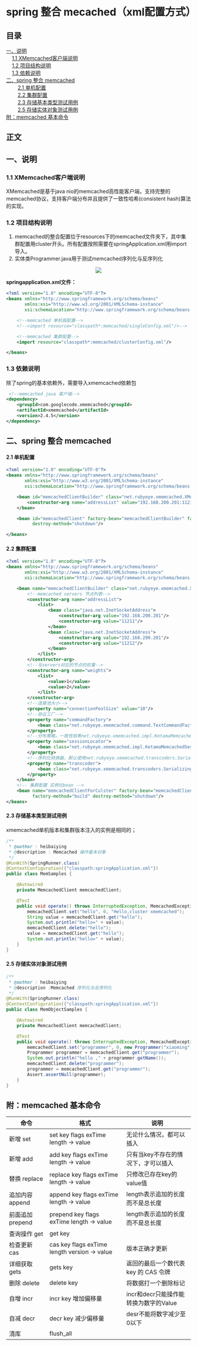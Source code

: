 # spring 整合 mecached（xml配置方式）
## 目录<br/>
<a href="#一说明">一、说明</a><br/>
&nbsp;&nbsp;&nbsp;&nbsp;<a href="#11--XMemcached客户端说明">1.1  XMemcached客户端说明</a><br/>
&nbsp;&nbsp;&nbsp;&nbsp;<a href="#12-项目结构说明">1.2 项目结构说明</a><br/>
&nbsp;&nbsp;&nbsp;&nbsp;<a href="#13-依赖说明">1.3 依赖说明</a><br/>
<a href="#二spring-整合-memcached">二、spring 整合 memcached</a><br/>
&nbsp;&nbsp;&nbsp;&nbsp;&nbsp;&nbsp;&nbsp;&nbsp;<a href="#21-单机配置">2.1 单机配置</a><br/>
&nbsp;&nbsp;&nbsp;&nbsp;&nbsp;&nbsp;&nbsp;&nbsp;<a href="#22-集群配置">2.2 集群配置</a><br/>
&nbsp;&nbsp;&nbsp;&nbsp;&nbsp;&nbsp;&nbsp;&nbsp;<a href="#23-存储基本类型测试用例">2.3 存储基本类型测试用例</a><br/>
&nbsp;&nbsp;&nbsp;&nbsp;&nbsp;&nbsp;&nbsp;&nbsp;<a href="#25-存储实体对象测试用例">2.5 存储实体对象测试用例</a><br/>
<a href="#附memcached-基本命令">附：memcached 基本命令</a><br/>
## 正文<br/>


## 一、说明

### 1.1  XMemcached客户端说明

XMemcached是基于java nio的memcached高性能客户端，支持完整的memcached协议，支持客户端分布并且提供了一致性哈希(consistent hash)算法的实现。

### 1.2 项目结构说明

1. memcached的整合配置位于resources下的memcached文件夹下，其中集群配置用cluster开头。所有配置按照需要在springApplication.xml用import导入。
2. 实体类Programmer.java用于测试memcached序列化与反序列化

<div align="center"> <img src="https://github.com/heibaiying/spring-samples-for-all/blob/master/pictures/spring-memcached.png"/> </div>

**springapplication.xml文件：**

```xml
<?xml version="1.0" encoding="UTF-8"?>
<beans xmlns="http://www.springframework.org/schema/beans"
       xmlns:xsi="http://www.w3.org/2001/XMLSchema-instance"
       xsi:schemaLocation="http://www.springframework.org/schema/beans http://www.springframework.org/schema/beans/spring-beans.xsd">

    <!--memcached 单机版配置-->
    <!--<import resource="classpath*:memcached/singleConfig.xml"/>-->

    <!--memcached 集群配置-->
    <import resource="classpath*:memcached/clusterConfig.xml"/>

</beans>
```

### 1.3 依赖说明

除了spring的基本依赖外，需要导入xmemcached依赖包

```xml
 <!--memcached java 客户端-->
<dependency>
    <groupId>com.googlecode.xmemcached</groupId>
    <artifactId>xmemcached</artifactId>
    <version>2.4.5</version>
</dependency>
```



## 二、spring 整合 memcached

#### 2.1 单机配置

```xml
<?xml version="1.0" encoding="UTF-8"?>
<beans xmlns="http://www.springframework.org/schema/beans"
       xmlns:xsi="http://www.w3.org/2001/XMLSchema-instance"
       xsi:schemaLocation="http://www.springframework.org/schema/beans http://www.springframework.org/schema/beans/spring-beans.xsd">

    <bean id="memcachedClientBuilder" class="net.rubyeye.xmemcached.XMemcachedClientBuilder">
        <constructor-arg name="addressList" value="192.168.200.201:11211"/>
    </bean>

    <bean id="memcachedClient" factory-bean="memcachedClientBuilder" factory-method="build"
          destroy-method="shutdown"/>

</beans>
```

#### 2.2 集群配置

```xml
<?xml version="1.0" encoding="UTF-8"?>
<beans xmlns="http://www.springframework.org/schema/beans"
       xmlns:xsi="http://www.w3.org/2001/XMLSchema-instance"
       xsi:schemaLocation="http://www.springframework.org/schema/beans http://www.springframework.org/schema/beans/spring-beans.xsd">

    <bean name="memcachedClientBuilder" class="net.rubyeye.xmemcached.XMemcachedClientBuilder">
        <!--memcached servers 节点列表-->
        <constructor-arg name="addressList">
            <list>
                <bean class="java.net.InetSocketAddress">
                    <constructor-arg value="192.168.200.201"/>
                    <constructor-arg value="11211"/>
                </bean>
                <bean class="java.net.InetSocketAddress">
                    <constructor-arg value="192.168.200.201"/>
                    <constructor-arg value="11212"/>
                </bean>
            </list>
        </constructor-arg>
        <!--与servers对应的节点的权重-->
        <constructor-arg name="weights">
            <list>
                <value>1</value>
                <value>2</value>
            </list>
        </constructor-arg>
        <!--连接池大小-->
        <property name="connectionPoolSize" value="10"/>
        <!--协议工厂-->
        <property name="commandFactory">
            <bean class="net.rubyeye.xmemcached.command.TextCommandFactory"/>
        </property>
        <!--分布策略，一致性哈希net.rubyeye.xmemcached.impl.KetamaMemcachedSessionLocator或者ArraySessionLocator(默认)-->
        <property name="sessionLocator">
            <bean class="net.rubyeye.xmemcached.impl.KetamaMemcachedSessionLocator"/>
        </property>
        <!--序列化转换器，默认使用net.rubyeye.xmemcached.transcoders.SerializingTranscoder-->
        <property name="transcoder">
            <bean class="net.rubyeye.xmemcached.transcoders.SerializingTranscoder"/>
        </property>
    </bean>
    <!-- 集群配置 实例化bean -->
    <bean name="memcachedClientForCulster" factory-bean="memcachedClientBuilder"
          factory-method="build" destroy-method="shutdown"/>
</beans>
```

#### 2.3 存储基本类型测试用例

xmemcached单机版本和集群版本注入的实例是相同的；

```java
/**
 * @author : heibaiying
 * @description : Memcached 操作基本对象
 */
@RunWith(SpringRunner.class)
@ContextConfiguration({"classpath:springApplication.xml"})
public class MemSamples {

    @Autowired
    private MemcachedClient memcachedClient;

    @Test
    public void operate() throws InterruptedException, MemcachedException, TimeoutException {
        memcachedClient.set("hello", 0, "Hello,cluster xmemcached");
        String value = memcachedClient.get("hello");
        System.out.println("hello=" + value);
        memcachedClient.delete("hello");
        value = memcachedClient.get("hello");
        System.out.println("hello=" + value);
    }
}

```

#### 2.5 存储实体对象测试用例

```java
/**
 * @author : heibaiying
 * @description :Memcached 序列化与反序列化
 */
@RunWith(SpringRunner.class)
@ContextConfiguration({"classpath:springApplication.xml"})
public class MemObjectSamples {

    @Autowired
    private MemcachedClient memcachedClient;

    @Test
    public void operate() throws InterruptedException, MemcachedException, TimeoutException {
        memcachedClient.set("programmer", 0, new Programmer("xiaoming", 12, 5000.21f, new Date()));
        Programmer programmer = memcachedClient.get("programmer");
        System.out.println("hello ," + programmer.getName());
        memcachedClient.delete("programmer");
        programmer = memcachedClient.get("programmer");
        Assert.assertNull(programmer);
    }
}

```



## 附：memcached 基本命令

| 命令            | 格式                                               | 说明                                  |
| --------------- | -------------------------------------------------- | ------------------------------------- |
| 新增 set        | set  key  flags   exTime  length -> value          | 无论什么情况，都可以插入              |
| 新增 add        | add key  flags   exTime  length -> value           | 只有当key不存在的情况下，才可以插入   |
| 替换 replace    | replace  key  flags   exTime  length -> value      | 只修改已存在key的value值              |
| 追加内容append  | append  key  flags   exTime  length -> value       | length表示追加的长度而不是总长度      |
| 前面追加prepend | prepend  key  flags   exTime  length -> value      | length表示追加的长度而不是总长度      |
| 查询操作 get    | get  key                                           |                                       |
| 检查更新 cas    | cas  key  flags  exTime  length  version  -> value | 版本正确才更新                        |
| 详细获取 gets   | gets   key                                         | 返回的最后一个数代表 key 的 CAS 令牌  |
| 删除 delete     | delete   key                                       | 将数据打一个删除标记                  |
| 自增 incr       | incr  key  增加偏移量                              | incr和decr只能操作能转换为数字的Value |
| 自减 decr       | decr  key  减少偏移量                              | desr不能将数字减少至0以下             |
| 清库            | flush_all                                          |                                       |